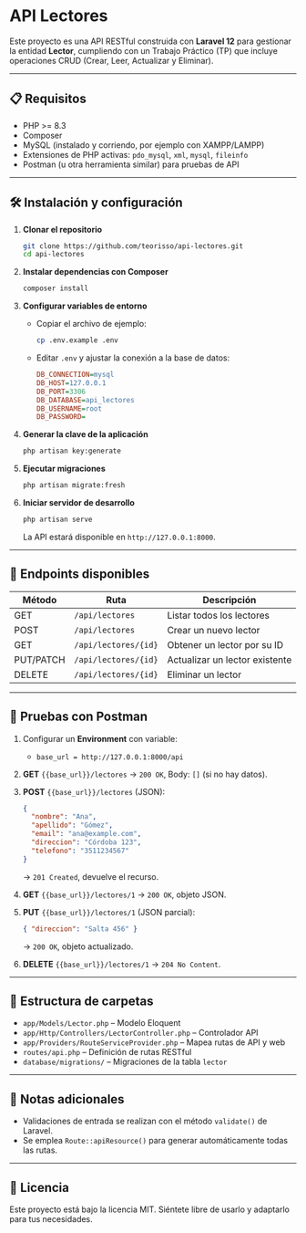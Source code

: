 # API Lectores

Este proyecto es una API RESTful construida con **Laravel 12** para gestionar la entidad **Lector**, cumpliendo con un Trabajo Práctico (TP) que incluye operaciones CRUD (Crear, Leer, Actualizar y Eliminar).

---

## 📋 Requisitos

- PHP >= 8.3
- Composer
- MySQL (instalado y corriendo, por ejemplo con XAMPP/LAMPP)
- Extensiones de PHP activas: `pdo_mysql`, `xml`, `mysql`, `fileinfo`
- Postman (u otra herramienta similar) para pruebas de API

---

## 🛠️ Instalación y configuración

1. **Clonar el repositorio**
   ```bash
   git clone https://github.com/teorisso/api-lectores.git
   cd api-lectores
   ```

2. **Instalar dependencias con Composer**
   ```bash
   composer install
   ```

3. **Configurar variables de entorno**
    - Copiar el archivo de ejemplo:
      ```bash
      cp .env.example .env
      ```
    - Editar `.env` y ajustar la conexión a la base de datos:
      ```ini
      DB_CONNECTION=mysql
      DB_HOST=127.0.0.1
      DB_PORT=3306
      DB_DATABASE=api_lectores
      DB_USERNAME=root
      DB_PASSWORD=
      ```

4. **Generar la clave de la aplicación**
   ```bash
   php artisan key:generate
   ```

5. **Ejecutar migraciones**
   ```bash
   php artisan migrate:fresh
   ```

6. **Iniciar servidor de desarrollo**
   ```bash
   php artisan serve
   ```
   La API estará disponible en `http://127.0.0.1:8000`.

---

## 🚀 Endpoints disponibles

| Método    | Ruta                        | Descripción                      |
|-----------|-----------------------------|----------------------------------|
| GET       | `/api/lectores`             | Listar todos los lectores        |
| POST      | `/api/lectores`             | Crear un nuevo lector            |
| GET       | `/api/lectores/{id}`        | Obtener un lector por su ID      |
| PUT/PATCH | `/api/lectores/{id}`        | Actualizar un lector existente   |
| DELETE    | `/api/lectores/{id}`        | Eliminar un lector               |

---

## 🧪 Pruebas con Postman

1. Configurar un **Environment** con variable:
    - `base_url = http://127.0.0.1:8000/api`

2. **GET** `{{base_url}}/lectores` → `200 OK`, Body: `[]` (si no hay datos).

3. **POST** `{{base_url}}/lectores` (JSON):
   ```json
   {
     "nombre": "Ana",
     "apellido": "Gómez",
     "email": "ana@example.com",
     "direccion": "Córdoba 123",
     "telefono": "3511234567"
   }
   ```
   → `201 Created`, devuelve el recurso.

4. **GET** `{{base_url}}/lectores/1` → `200 OK`, objeto JSON.

5. **PUT** `{{base_url}}/lectores/1` (JSON parcial):
   ```json
   { "direccion": "Salta 456" }
   ```
   → `200 OK`, objeto actualizado.

6. **DELETE** `{{base_url}}/lectores/1` → `204 No Content`.

---

## 📂 Estructura de carpetas

- `app/Models/Lector.php` – Modelo Eloquent
- `app/Http/Controllers/LectorController.php` – Controlador API
- `app/Providers/RouteServiceProvider.php` – Mapea rutas de API y web
- `routes/api.php` – Definición de rutas RESTful
- `database/migrations/` – Migraciones de la tabla `lector`

---

## 📝 Notas adicionales

- Validaciones de entrada se realizan con el método `validate()` de Laravel.
- Se emplea `Route::apiResource()` para generar automáticamente todas las rutas.

---

## 📄 Licencia

Este proyecto está bajo la licencia MIT. Siéntete libre de usarlo y adaptarlo para tus necesidades.

